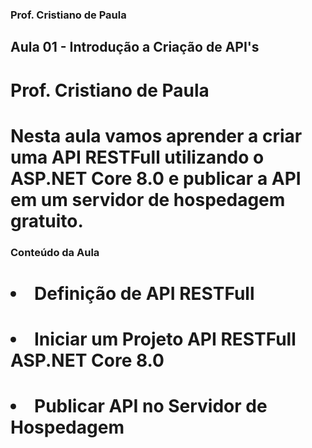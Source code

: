 
### Prof. Cristiano de Paula
## Aula 01 - Introdução a Criação de API's
# Prof. Cristiano de Paula
# Nesta aula vamos aprender a criar uma API RESTFull utilizando o ASP.NET Core 8.0 e publicar a API em um servidor de hospedagem gratuito.

### Conteúdo da Aula
# <ul>
#	<li>Definição de API RESTFull</li>
#	<li>Iniciar um Projeto API RESTFull ASP.NET Core 8.0</li>
#	<li>Publicar API no Servidor de Hospedagem</li>
# </ul>